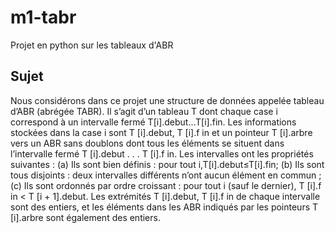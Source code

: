 m1-tabr
=======

Projet en python sur les tableaux d'ABR

Sujet
-----
Nous considérons dans ce projet une structure de données appelée tableau d’ABR (abrégée TABR). Il s’agit d’un tableau T dont chaque case i correspond à un intervalle fermé T[i].debut...T[i].fin. Les informations stockées dans la case i sont T [i].debut, T [i].f in et un pointeur T [i].arbre vers un ABR sans doublons dont tous les éléments se situent dans l’intervalle fermé T [i].debut . . . T [i].f in. Les intervalles ont les propriétés suivantes :
(a) Ils sont bien définis : pour tout i,T[i].debut≤T[i].fin;
(b) Ils sont tous disjoints : deux intervalles différents n’ont aucun élément en commun ;
(c) Ils sont ordonnés par ordre croissant : pour tout i (sauf le dernier), T [i].f in < T [i + 1].debut.
Les extrémités T [i].debut, T [i].f in de chaque intervalle sont des entiers, et les éléments dans les ABR indiqués
par les pointeurs T [i].arbre sont également des entiers.
